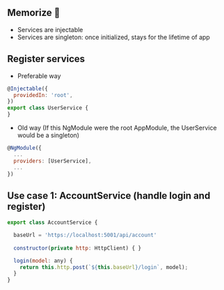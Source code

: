 ## Memorize 🧠
* Services are injectable
* Services are singleton: once initialized, stays for the lifetime of app

## Register services
* Preferable way
```js
@Injectable({
  providedIn: 'root',
})
export class UserService {
}
```
* Old way (If this NgModule were the root AppModule, the UserService would be a singleton)
```js
@NgModule({
  ...
  providers: [UserService],
  ...
})
```

## Use case 1: AccountService (handle login and register)
```js
export class AccountService {

  baseUrl = 'https://localhost:5001/api/account'
  
  constructor(private http: HttpClient) { }

  login(model: any) {
    return this.http.post(`${this.baseUrl}/login`, model);
  }
}
```

